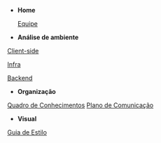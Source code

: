 - **Home**

  [Equipe](Home/Home.md)

- **Análise de ambiente**

[Client-side](environment-analyze/client-side.md)

[Infra](environment-analyze/infra.md)

[Backend](environment-analyze/backend.md)

- **Organização**

[Quadro de Conhecimentos](organization/knowledge-board.md)
[Plano de Comunicação](organization/communication.md.md)

- **Visual**

[Guia de Estilo](visual/guia-estilo.md)
